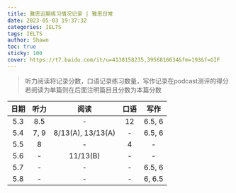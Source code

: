 ```yaml
---
title: 雅思近期练习情况记录 | 雅思日常
date: 2023-05-03 19:37:32
categories: IELTS
tags: IELTS
author: Shawn
toc: true
sticky: 100
cover: https://t7.baidu.com/it/u=4138158235,3956816634&fm=193&f=GIF
---
```


>听力阅读将记录分数，口语记录练习数量，写作记录在podcast测评的得分</br>若阅读为单篇则在后面注明篇目且分数为本篇分数

| 日期 | 听力 | 阅读 | 口语 | 写作 |
| :---: | :---: | :---: | :---: | :---: |
| 5.3 | 8.5 | - | 12 | 6.5, 6 |
| 5.4 | 7, 9 | 8/13(A), 13/13(A) | - | 6.5, 6 |
| 5.5 | 8 | - | 4 | - |
| 5.6 | - | 11/13(B) | - | - |
| 5.7 | - | - | - | 6.5, 6 |
| 5.8 | - | - | - | 6, 6.5 |
 
